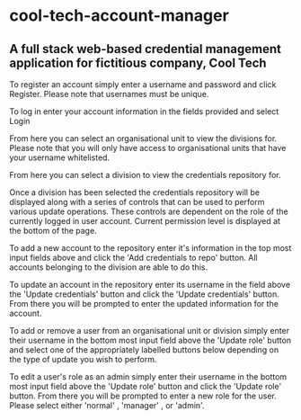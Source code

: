 # cool-tech-account-manager
## A full stack web-based credential management application for fictitious company, Cool Tech

To register an account simply enter a username and password and click Register. Please note that usernames must be unique.

To log in enter your account information in the fields provided and select Login

From here you can select an organisational unit to view the divisions for. Please note that you will only have access to organisational units that have your username whitelisted.

From here you can select a division to view the credentials repository for.

Once a division has been selected the credentials repository will be displayed along with a series of controls that can be used to perform various update operations. These controls are dependent on the role of the currently logged in user account. Current permission level is displayed at the bottom of the page.

To add a new account to the repository enter it's information in the top most input fields above and click the 'Add credentials to repo' button. All accounts belonging to the division are able to do this.

To update an account in the repository enter its username in the field above the 'Update credentials' button and click the 'Update credentials' button. From there you will be prompted to enter the updated information for the account.

To add or remove a user from an organisational unit or division simply enter their username in the bottom most input field above the 'Update role' button and select one of the appropriately labelled buttons below depending on the type of update you wish to perform.

To edit a user's role as an admin simply enter their username in the bottom most input field above the 'Update role' button and click the 'Update role' button. From there you will be prompted to enter a new role for the user. Please select either 'normal' , 'manager' , or 'admin'.
